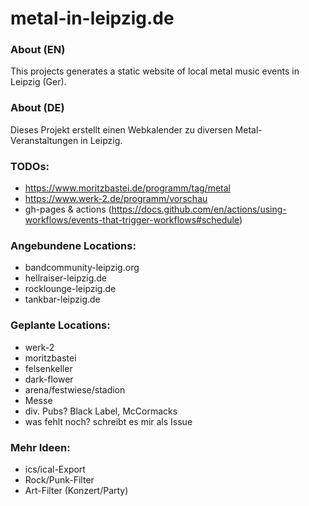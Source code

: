 # metal-in-leipzig.de

### About (EN)
This projects generates a static website of local metal music events in Leipzig (Ger).

### About (DE)
Dieses Projekt erstellt einen Webkalender zu diversen Metal-Veranstaltungen in Leipzig. 

### TODOs:
- https://www.moritzbastei.de/programm/tag/metal
- https://www.werk-2.de/programm/vorschau
- gh-pages & actions (https://docs.github.com/en/actions/using-workflows/events-that-trigger-workflows#schedule)

### Angebundene Locations:
- bandcommunity-leipzig.org
- hellraiser-leipzig.de
- rocklounge-leipzig.de
- tankbar-leipzig.de

### Geplante Locations:
- werk-2
- moritzbastei
- felsenkeller
- dark-flower
- arena/festwiese/stadion
- Messe
- div. Pubs? Black Label, McCormacks
- was fehlt noch? schreibt es mir als Issue

### Mehr Ideen:
- ics/ical-Export
- Rock/Punk-Filter
- Art-Filter (Konzert/Party)